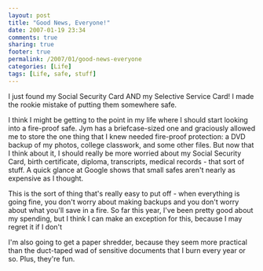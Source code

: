 ```yaml
---
layout: post
title: "Good News, Everyone!"
date: 2007-01-19 23:34
comments: true
sharing: true
footer: true
permalink: /2007/01/good-news-everyone
categories: [Life]
tags: [Life, safe, stuff]
---
```

I just found my Social Security Card AND my Selective Service Card!  I made the rookie mistake of putting them somewhere safe.

I think I might be getting to the point in my life where I should start looking into a fire-proof safe.  Jym has a briefcase-sized one and graciously allowed me to store the one thing that I knew needed fire-proof protection: a DVD backup of my photos, college classwork, and some other files.  But now that I think about it, I should really be more worried about my Social Security Card, birth certificate, diploma, transcripts, medical records - that sort of stuff.  A quick glance at Google shows that small safes aren't nearly as expensive as I thought.

This is the sort of thing that's really easy to put off - when everything is going fine, you don't worry about making backups and you don't worry about what you'll save in a fire.  So far this year, I've been pretty good about my spending, but I think I can make an exception for this, because I may regret it if I don't

I'm also going to get a paper shredder, because they seem more practical than the duct-taped wad of sensitive documents that I burn every year or so.  Plus, they're fun.
